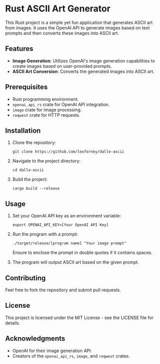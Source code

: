 # Rust ASCII Art Generator

This Rust project is a simple yet fun application that generates ASCII art from images. It uses the OpenAI API to generate images based on text prompts and then converts these images into ASCII art.

## Features

- **Image Generation**: Utilizes OpenAI's image generation capabilities to create images based on user-provided prompts.
- **ASCII Art Conversion**: Converts the generated images into ASCII art.

## Prerequisites

- Rust programming environment.
- `openai_api_rs` crate for OpenAI API integration.
- `image` crate for image processing.
- `reqwest` crate for HTTP requests.

## Installation

1. Clone the repository:

    ```
    git clone https://github.com/leoforney/dalle-ascii
    ```

2. Navigate to the project directory:

    ```
    cd dalle-ascii
    ```

3. Build the project:

    ```
    cargo build --release
    ```

## Usage

1. Set your OpenAI API key as an environment variable:

    ```
    export OPENAI_API_KEY=[Your OpenAI API Key]
    ```

2. Run the program with a prompt:

    ```
    ./target/release/[program name] "Your image prompt"
    ```

   Ensure to enclose the prompt in double quotes if it contains spaces.

3. The program will output ASCII art based on the given prompt.

## Contributing

Feel free to fork the repository and submit pull requests.

## License

This project is licensed under the MIT License - see the LICENSE file for details.

## Acknowledgments

- OpenAI for their image generation API.
- Creators of the `openai_api_rs`, `image`, and `reqwest` crates.
